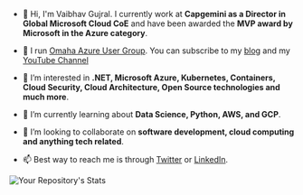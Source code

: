 - 👋 Hi, I'm Vaibhav Gujral. I currently work at **Capgemini as a Director in Global Microsoft Cloud CoE** and have been awarded the **MVP award by Microsoft in the Azure category**.

- 🎯 I run [Omaha Azure User Group](https://omahaazure.org). You can subscribe to my [blog](https://vaibhavgujral.com) and my [YouTube Channel](https://www.youtube.com/c/VaibhavGujral)

- 👀 I’m interested in **.NET, Microsoft Azure, Kubernetes, Containers, Cloud Security, Cloud Architecture, Open Source technologies and much more**.

- 🌱 I’m currently learning about **Data Science, Python, AWS, and GCP**.

- 💞️ I’m looking to collaborate on **software development, cloud computing and anything tech related**.

- 📫 Best way to reach me is through [Twitter](https://twitter.com/vaibhavgujral_) or [LinkedIn](https://www.linkedin.com/in/vaibhavgujral/). 

![Your Repository's Stats](https://github-readme-stats.vercel.app/api?username=vaibhavgujral&show_icons=true)

<!---
vaibhavgujral/vaibhavgujral is a ✨ special ✨ repository because its `README.md` (this file) appears on your GitHub profile.
You can click the Preview link to take a look at your changes.
--->
